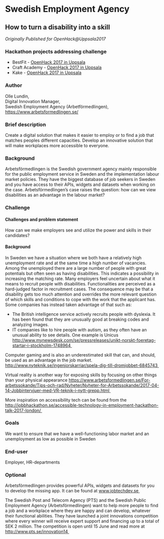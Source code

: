 # Swedish Employment Agency

## How to turn a disability into a skill

*Originally Published for OpenHack@Uppsala2017*

### Hackathon projects addressing challenge
* BestFit - [OpenHack 2017 in Uppsala](../Hackathons/2017_Uppsala/2017_Uppsala_Summary.md)
* Craft Academy - [OpenHack 2017 in Uppsala](../Hackathons/2017_Uppsala/2017_Uppsala_Summary.md)
* Kake - [OpenHack 2017 in Uppsala](../Hackathons/2017_Uppsala/2017_Uppsala_Summary.md)

### Author
Olle Lundin, <br>
Digital Innovation Manager,<br>
Swedish Employment Agency (Arbetförmedlingen),<br>
https://www.arbetsformedlingen.se/

### Brief description
Create a digital solution that makes it easier to employ or to find a job that matches peoples different capacities. Develop an innovative solution that will make workplaces more accessible to everyone.

### Background
Arbetsförmedlingen is the Swedish government agency mainly responsible for the public employment service in Sweden and the implementation labour market policies. They have the biggest database of job seekers in Sweden and you have access to their APIs, widgets and datasets when working on the case. Arbetsförmedlingen’s case raises the question: how can we view disabilities as an advantage in the labour market?

### Challenge
#### Challenges and problem statement
How can we make employers see and utilize the power and skills in their candidates?

#### Background
In Sweden we have a situation where we both have a relatively high unemployment rate and at the same time a high number of vacancies. Among the unemployed there are a large number of people with great potentials but often seen as having disabilities. This indicates a possibility in increasing the matching rate. Many employers feel uncertain about what it means to recruit people with disabilities. Functionalities are perceived as a hard-judged factor in recruitment cases. The consequence may be that a disability gets too much attention and overrides the more relevant question of which skills and conditions to cope with the work that the applicant has.  Some companies has instead taken advantage of that such as:
* The British intelligence service actively recruits people with dyslexia. It has been found that they are unusually good at breaking codes and analyzing images.
* IT companies like to hire people with autism, as they often have an unusual ability to see details. One example is Unicus  http://www.mynewsdesk.com/se/pressreleases/unikt-norskt-foeretag-startar-i-stockholm-1748964 

Computer gaming and is also an underestimated skill that can, and should, be used as an advantage in the job market. http://www.nyteknik.se/ingenjorskarriar/spela-dig-till-dromjobbet-6845743 

Virtual reality is another way for exposing skills by focusing on other things than your physical appearance https://www.arbetsformedlingen.se/For-arbetssokande/Tips-och-rad/Nyheter/Nyheter-for-Arbetssokande/2017-04-14-Jobbintervjuer-med-VR-teknik-i-nytt-grepp.html 

More inspiration on accessibility tech can be found from the http://jobbhackathon.se/accessible-technology-in-employment-hackathon-talk-2017-london/ 

### Goals
We want to ensure that we have a well-functioning labor market and an unemployment as low as possible in Sweden

### End-user
Employer, HR-departments

### Optional
Arbetsförmedlingen provides powerful APIs, widgets and datasets for you to develop the missing app. It can be found at www.jobtechdev.se 

The Swedish Post and Telecom Agency (PTS) and the Swedish Public Employment Agency (Arbetsförmedlingen) want to help more people to find a job and a workplace where they are happy and can develop, whatever their functional abilities. They have launched a joint innovations competition where every winner will receive expert support and financing up to a total of SEK 2 million. The competition is open until 15 June and read more at http://www.pts.se/innovation14 
